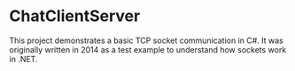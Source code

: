 # ChatClientServer
This project demonstrates a basic TCP socket communication in C#. It was originally written in 2014 as a test example to understand how sockets work in .NET.

